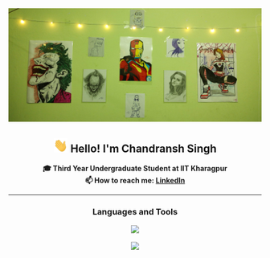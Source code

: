 <img src="src/wall-min.jpg" alt="Wall Image" />


<h2 align="center">
  <img src="https://raw.githubusercontent.com/ABSphreak/ABSphreak/master/gifs/Hi.gif" height="28px"> Hello! I'm Chandransh Singh 
</h2>

<p align="center">
  <b>🎓 Third Year Undergraduate Student at IIT Kharagpur</b><br>
  <b>📫 How to reach me: <a href="https://www.linkedin.com/in/chandransh-singh/">LinkedIn</a></b>
</p>
<hr>

<h3 align="center">Languages and Tools</h3>
<p align="center">
    <img src="https://skillicons.dev/icons?i=c,cpp,py,html,css,js,ts" />
</p>

<p align="center">
    <img src="https://skillicons.dev/icons?i=react,express,nodejs,tailwind,mongo,docker,bootstrap,postman,git,vscode,github,linux,ubuntu,windows" />
</p>


<!--[![Moonfraction's GitHub stats](https://github-readme-stats.vercel.app/api?username=moonfraction)](https://github.com/moonfraction/github-readme-stats)-->
<!--
<p align="center">
  <a href="https://josedromero.com">
    <img src="https://badges.pufler.dev/visits/moonfraction/moonfraction" alt="Visits Badge" />
  </a>
</p>
-->
